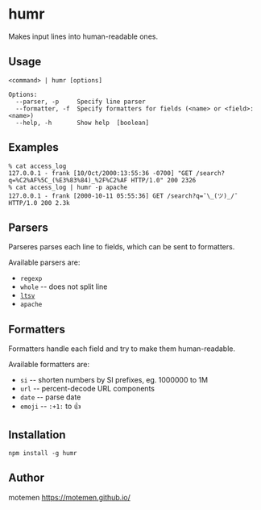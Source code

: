 humr
====

Makes input lines into human-readable ones.

Usage
-----

    <command> | humr [options]

    Options:
      --parser, -p     Specify line parser
      --formatter, -f  Specify formatters for fields (<name> or <field>:<name>)
      --help, -h       Show help  [boolean]

Examples
--------

    % cat access_log
    127.0.0.1 - frank [10/Oct/2000:13:55:36 -0700] "GET /search?q=%C2%AF%5C_(%E3%83%84)_%2F%C2%AF HTTP/1.0" 200 2326
    % cat access_log | humr -p apache
    127.0.0.1 - frank [2000-10-11 05:55:36] GET /search?q=¯\_(ツ)_/¯ HTTP/1.0 200 2.3k

Parsers
-------

Parseres parses each line to fields, which can be sent to formatters.

Available parsers are:

- `regexp`
- `whole` -- does not split line
- [`ltsv`](http://ltsv.org/)
- `apache`

Formatters
----------

Formatters handle each field and try to make them human-readable.

Available formatters are:

- `si` -- shorten numbers by SI prefixes, eg. 1000000 to 1M
- `url` -- percent-decode URL components
- `date` -- parse date
- `emoji` -- `:+1:` to :+1:

Installation
------------

    npm install -g humr

Author
------

motemen <https://motemen.github.io/>

